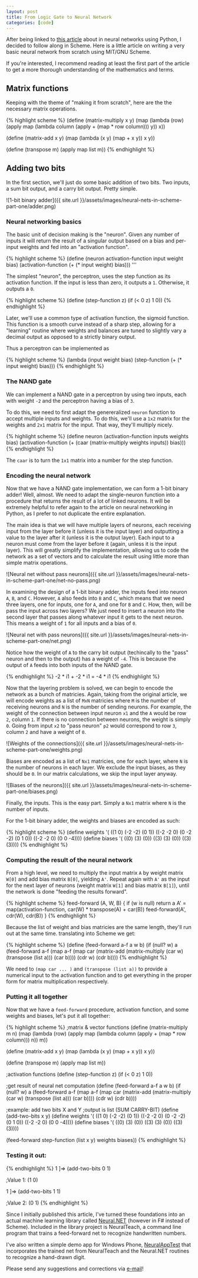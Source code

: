 ```yaml
---
layout: post
title: From Logic Gate to Neural Network
categories: [code]
---
```


After being linked to [this article](http://neuralnetworksanddeeplearning.com/chap1.html) about in neural networks using Python, I decided to follow along in Scheme. Here is a little article on writing a very basic neural network from scratch using MIT/GNU Scheme.

If you're interested, I recommend reading at least the first part of the article to get a more thorough understanding of the mathematics and terms.

## Matrix functions

Keeping with the theme of "making it from scratch", here are the the necessary matrix operations.

{% highlight scheme %}
(define (matrix-multiply x y)
  (map (lambda (row) (apply map 
    (lambda column (apply + (map * row column))) y)) x))

(define (matrix-add x y) (map (lambda (x y) (map + x y)) x y))

(define (transpose m) 
  (apply map list m))
{% endhighlight %}

## Adding two bits

In the first section, we'll just do some basic addition of two bits. Two inputs, a sum bit output, and a carry bit output. Pretty simple.

![1-bit binary adder]({{ site.url }}/assets/images/neural-nets-in-scheme-part-one/adder.png)

### Neural networking basics

The basic unit of decision making is the "neuron". Given any number of inputs it will return the result of a singular output based on a bias and per-input weights and fed into an "activation function".

{% highlight scheme %}
(define (neuron activation-function input weight bias)
  (activation-function (+ (* input weight) bias)))
'''

The simplest "neuron", the perceptron, uses the step function as its activation function. If the input is less than zero, it outputs a `1`. Otherwise, it outputs a `0`. 

{% highlight scheme %}
(define (step-function z)
  (if (< 0 z) 1 0))
{% endhighlight %}

Later, we'll use a common type of activation function, the sigmoid function. This function is a smooth curve instead of a sharp step, allowing for a "learning" routine where weights and balances are tuned to slightly vary a decimal output as opposed to a strictly binary output.

Thus a perceptron can be implemented as 

{% highlight scheme %}
(lambda (input weight bias)
  (step-function (+ (* input weight) bias)))
{% endhighlight %}

### The NAND gate

We can implement a NAND gate in a perceptron by using two inputs, each with weight `-2` and the perceptron having a bias of `3`. 

To do this, we need to first adapt the genereralized `neuron` function to accept multiple inputs and weights. To do this, we'll use a `1x2` matrix for the weights and `2x1` matrix for the input. That way, they'll multiply nicely. 

{% highlight scheme %}
(define neuron (activation-function inputs weights bias)
  (activation-function (+ 
    (caar (matrix-multiply weights inputs))
    bias)))
{% endhighlight %}

The `caar` is to turn the `1x1` matrix into a number for the step function.

### Encoding the neural network

Now that we have a NAND gate implementation, we can form a 1-bit binary adder! Well, almost. We need to adapt the single-neuron function into a procedure that returns the result of a lot of linked neurons. It will be extremely helpful to refer again to the article on neural networking in Python, as I prefer to not duplicate the entire explanation. 

The main idea is that we will have multiple layers of neurons, each receiving input from the layer before it (unless it is the input layer) and outputting a value to the layer after it (unless it is the output layer). Each input to a neuron must come from the layer before it (again, unless it is the input layer). This will greatly simplify the implementation, allowing us to code the network as a set of vectors and to calculate the result using little more than simple matrix operations. 

![Neural net without pass neurons]({{ site.url }}/assets/images/neural-nets-in-scheme-part-one/net-no-pass.png)

In examining the design of a 1-bit binary adder, the inputs feed into neuron `A`, `B`, and `C`. However, `A` also feeds into `B` and `C`, which means that we need three layers, one for inputs, one for `A`, and one for `B` and `C`. How, then, will be pass the input across two layers? We just need to insert a neuron into the second layer that passes along whatever input it gets to the next neuron. This means a weight of `1` for all inputs and a bias of `0`.

![Neural net with pass neurons]({{ site.url }}/assets/images/neural-nets-in-scheme-part-one/net.png)

Notice how the weight of `A` to the carry bit output (techincally to the "pass" neuron and then to the output) has a weight of `-4`. This is because the output of `A` feeds into both inputs of the NAND gate.

{% endhighlight %}
-2 * i1 + -2 * i1 = -4 * i1
{% endhighlight %}

Now that the layering problem is solved, we can begin to encode the network as a bunch of matricies. Again, taking from the original article, we will encode weights as a list of `MxN` matricies where `M` is the number of receiving neurons and `N` is the number of sending neurons. For example, the weight of the connection between input neuron `x1` and the `A` would be row `2`, column `1`. If there is no connection between neurons, the weight is simply `0`. Going from input `x2` to "pass neuron" `p2` would correspond to row `3`, column `2` and have a weight of `0`.

![Weights of the connections]({{ site.url }}/assets/images/neural-nets-in-scheme-part-one/weights.png)

Biases are encoded as a list of `Nx1` matricies, one for each layer, where `N` is the number of neurons in each layer. We exclude the input biases, as they should be `0`. In our matrix calculations, we skip the input layer anyway. 

![Biases of the neurons]({{ site.url }}/assets/images/neural-nets-in-scheme-part-one/biases.png)

Finally, the inputs. This is the easy part. Simply a `Nx1` matrix where `N` is the number of inputs.

For the 1-bit binary adder, the weights and biases are encoded as such:

{% highlight scheme %}
(define weights '(
  ((1 0) (-2 -2) (0 1)) 
  ((-2 -2 0) (0 -2 -2) (0 1 0)) 
  ((-2 -2 0) (0 0 -4))))
(define biases '(
  ((0) (3) (0)) 
  ((3) (3) (0)) 
  ((3) (3))))
{% endhighlight %}

### Computing the result of the neural network

From a high level, we need to multiply the input matrix `A` by weight matrix `W[0]` and add bias matrix `B[0]`, yielding `A'`. Repeat again with `A'` as the input for the next layer of neurons (weight matrix `W[1]` and bias matrix `B[1]`), until the network is done "feeding the results forward".

{% highlight scheme %}
feed-forward (A, W, B) {
  if (w is null) return a
  A' = map(activation-function, car(W) * transpose(A) + car(B))
  feed-forward(A', cdr(W), cdr(B))
}
{% endhighlight %}

Because the list of weight and bias matricies are the same length, they'll run out at the same time. translating into Scheme we get:

{% highlight scheme %}
(define (feed-forward a-f a w b)
  (if (null? w) a
    (feed-forward 
      a-f 
      (map a-f (map car 
        (matrix-add 
          (matrix-multiply 
            (car w) (transpose (list a))) 
            (car b)))) 
          (cdr w) 
      (cdr b))))
{% endhighlight %}

We need to `(map car ... )` and `(transpose (list a))` to provide a numerical input to the activation function and to get everything in the proper form for matrix multiplication respectively.

### Putting it all together

Now that we have a `feed-forward` procedure, activation function, and some weights and biases, let's put it all together:

{% highlight scheme %}
;matrix & vector functions
(define (matrix-multiply m n)
  (map (lambda (row) (apply map 
    (lambda column (apply + (map * row column))) n)) m))

(define (matrix-add x y) (map (lambda (x y) (map + x y)) x y))

(define (transpose m) 
  (apply map list m))
 
;activation functions
(define (step-function z)
  (if (< 0 z) 1 0))

;get result of neural net computation
(define (feed-forward a-f a w b)
  (if (null? w) a
    (feed-forward 
      a-f 
      (map a-f (map car 
        (matrix-add 
          (matrix-multiply 
            (car w) (transpose (list a))) 
            (car b)))) 
          (cdr w) 
      (cdr b))))

;example: add two bits X and Y
;output is list (SUM CARRY-BIT)
(define (add-two-bits x y)
  (define weights '(
    ((1 0) (-2 -2) (0 1)) 
    ((-2 -2 0) (0 -2 -2) (0 1 0)) 
    ((-2 -2 0) (0 0 -4))))
  (define biases '(
    ((0) (3) (0)) 
    ((3) (3) (0)) 
    ((3) (3))))

  (feed-forward step-function (list x y) weights biases))
{% endhighlight %}

### Testing it out:

{% endhighlight %}
1 ]=> (add-two-bits 0 1)

;Value 1: (1 0)

1 ]=> (add-two-bits 1 1)

;Value 2: (0 1)
{% endhighlight %}

Since I initially published this article, I've turned these foundations into an actual machine learning library called [Neural.NET](https://github.com/excelangue/Neural.NET) (however in F# instead of Scheme). Included in the library project is NeuralTeach, a command line program that trains a feed-forward net to recognize handwritten numbers.

I've also written a simple demo app for Windows Phone, [NeuralAppTest](https://github.com/excelangue/NeuralAppTest) that incorporates the trained net from NeuralTeach and the Neural.NET routines to recognize a hand-drawn digit.

Please send any suggestions and corrections via [e-mail](mailto:dangeloandrew@outlook.com)!